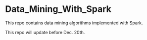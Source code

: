 # Data_Mining_With_Spark

This repo contains data mining algorithms implemented with Spark.

This repo will update before Dec. 20th.
